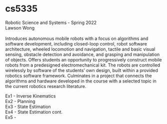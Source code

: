 # cs5335
Robotic Science and Systems - Spring 2022\
Lawson Wong\
\
Introduces autonomous mobile robots with a focus on algorithms and software development, including closed-loop control, robot software architecture, wheeled locomotion and navigation, tactile and basic visual sensing, obstacle detection and avoidance, and grasping and manipulation of objects. Offers students an opportunity to progressively construct mobile robots from a predesigned electromechanical kit. The robots are controlled wirelessly by software of the students’ own design, built within a provided robotics software framework. Culminates in a project that connects the algorithms and hardware developed in the course with a selected topic in the current robotics research literature.

Ex1 - Inverse Kinematics\
Ex2 - Planning\
Ex3 - State Estimation\
Ex4 - State Estimation cont.\
Ex5 - 
